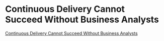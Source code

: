 # Continuous Delivery Cannot Succeed Without Business Analysts

[Continuous Delivery Cannot Succeed Without Business Analysts](https://www.thoughtworks.com/insights/blog/continuous-delivery-cannot-succeed-without-business-analysts)

